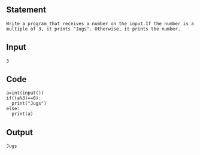## Statement
```
Write a program that receives a number on the input.If the number is a multiple of 3, it prints "Jugs". Otherwise, it prints the number.

```
## Input
```
3

```
## Code
```
a=int(input())
if((a%3)==0):
  print("Jugs")
else:
  print(a)

```
## Output
```
Jugs

```
